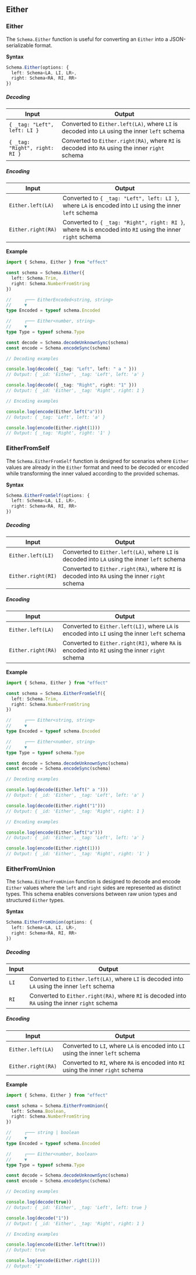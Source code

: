 ## Either

### Either

The `Schema.Either` function is useful for converting an `Either` into a JSON-serializable format.

**Syntax**

```ts showLineNumbers=false
Schema.Either(options: {
  left: Schema<LA, LI, LR>,
  right: Schema<RA, RI, RR>
})
```

##### Decoding

| Input                          | Output                                                                                          |
| ------------------------------ | ----------------------------------------------------------------------------------------------- |
| `{ _tag: "Left", left: LI }`   | Converted to `Either.left(LA)`, where `LI` is decoded into `LA` using the inner `left` schema   |
| `{ _tag: "Right", right: RI }` | Converted to `Either.right(RA)`, where `RI` is decoded into `RA` using the inner `right` schema |

##### Encoding

| Input              | Output                                                                                                      |
| ------------------ | ----------------------------------------------------------------------------------------------------------- |
| `Either.left(LA)`  | Converted to `{ _tag: "Left", left: LI }`, where `LA` is encoded into `LI` using the inner `left` schema    |
| `Either.right(RA)` | Converted to `{ _tag: "Right", right: RI }`, where `RA` is encoded into `RI` using the inner `right` schema |

**Example**

```ts twoslash
import { Schema, Either } from "effect"

const schema = Schema.Either({
  left: Schema.Trim,
  right: Schema.NumberFromString
})

//     ┌─── EitherEncoded<string, string>
//     ▼
type Encoded = typeof schema.Encoded

//     ┌─── Either<number, string>
//     ▼
type Type = typeof schema.Type

const decode = Schema.decodeUnknownSync(schema)
const encode = Schema.encodeSync(schema)

// Decoding examples

console.log(decode({ _tag: "Left", left: " a " }))
// Output: { _id: 'Either', _tag: 'Left', left: 'a' }

console.log(decode({ _tag: "Right", right: "1" }))
// Output: { _id: 'Either', _tag: 'Right', right: 1 }

// Encoding examples

console.log(encode(Either.left("a")))
// Output: { _tag: 'Left', left: 'a' }

console.log(encode(Either.right(1)))
// Output: { _tag: 'Right', right: '1' }
```

### EitherFromSelf

The `Schema.EitherFromSelf` function is designed for scenarios where `Either` values are already in the `Either` format and need to be decoded or encoded while transforming the inner valued according to the provided schemas.

**Syntax**

```ts showLineNumbers=false
Schema.EitherFromSelf(options: {
  left: Schema<LA, LI, LR>,
  right: Schema<RA, RI, RR>
})
```

##### Decoding

| Input              | Output                                                                                          |
| ------------------ | ----------------------------------------------------------------------------------------------- |
| `Either.left(LI)`  | Converted to `Either.left(LA)`, where `LI` is decoded into `LA` using the inner `left` schema   |
| `Either.right(RI)` | Converted to `Either.right(RA)`, where `RI` is decoded into `RA` using the inner `right` schema |

##### Encoding

| Input              | Output                                                                                          |
| ------------------ | ----------------------------------------------------------------------------------------------- |
| `Either.left(LA)`  | Converted to `Either.left(LI)`, where `LA` is encoded into `LI` using the inner `left` schema   |
| `Either.right(RA)` | Converted to `Either.right(RI)`, where `RA` is encoded into `RI` using the inner `right` schema |

**Example**

```ts twoslash
import { Schema, Either } from "effect"

const schema = Schema.EitherFromSelf({
  left: Schema.Trim,
  right: Schema.NumberFromString
})

//     ┌─── Either<string, string>
//     ▼
type Encoded = typeof schema.Encoded

//     ┌─── Either<number, string>
//     ▼
type Type = typeof schema.Type

const decode = Schema.decodeUnknownSync(schema)
const encode = Schema.encodeSync(schema)

// Decoding examples

console.log(decode(Either.left(" a ")))
// Output: { _id: 'Either', _tag: 'Left', left: 'a' }

console.log(decode(Either.right("1")))
// Output: { _id: 'Either', _tag: 'Right', right: 1 }

// Encoding examples

console.log(encode(Either.left("a")))
// Output: { _id: 'Either', _tag: 'Left', left: 'a' }

console.log(encode(Either.right(1)))
// Output: { _id: 'Either', _tag: 'Right', right: '1' }
```

### EitherFromUnion

The `Schema.EitherFromUnion` function is designed to decode and encode `Either` values where the `left` and `right` sides are represented as distinct types. This schema enables conversions between raw union types and structured `Either` types.

**Syntax**

```ts showLineNumbers=false
Schema.EitherFromUnion(options: {
  left: Schema<LA, LI, LR>,
  right: Schema<RA, RI, RR>
})
```

##### Decoding

| Input | Output                                                                                          |
| ----- | ----------------------------------------------------------------------------------------------- |
| `LI`  | Converted to `Either.left(LA)`, where `LI` is decoded into `LA` using the inner `left` schema   |
| `RI`  | Converted to `Either.right(RA)`, where `RI` is decoded into `RA` using the inner `right` schema |

##### Encoding

| Input              | Output                                                                            |
| ------------------ | --------------------------------------------------------------------------------- |
| `Either.left(LA)`  | Converted to `LI`, where `LA` is encoded into `LI` using the inner `left` schema  |
| `Either.right(RA)` | Converted to `RI`, where `RA` is encoded into `RI` using the inner `right` schema |

**Example**

```ts twoslash
import { Schema, Either } from "effect"

const schema = Schema.EitherFromUnion({
  left: Schema.Boolean,
  right: Schema.NumberFromString
})

//     ┌─── string | boolean
//     ▼
type Encoded = typeof schema.Encoded

//     ┌─── Either<number, boolean>
//     ▼
type Type = typeof schema.Type

const decode = Schema.decodeUnknownSync(schema)
const encode = Schema.encodeSync(schema)

// Decoding examples

console.log(decode(true))
// Output: { _id: 'Either', _tag: 'Left', left: true }

console.log(decode("1"))
// Output: { _id: 'Either', _tag: 'Right', right: 1 }

// Encoding examples

console.log(encode(Either.left(true)))
// Output: true

console.log(encode(Either.right(1)))
// Output: "1"
```
